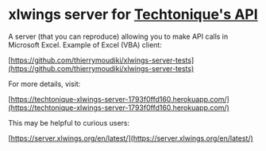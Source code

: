 
# xlwings server for [Techtonique's API](https:www.techtonique.net/about) 

A server (that you can reproduce) allowing you to make API calls in Microsoft Excel. 
Example of Excel (VBA) client: 

[https://github.com/thierrymoudiki/xlwings-server-tests](https://github.com/thierrymoudiki/xlwings-server-tests)

For more details, visit: 

[https://techtonique-xlwings-server-1793f0ffd160.herokuapp.com/](https://techtonique-xlwings-server-1793f0ffd160.herokuapp.com/)

This may be helpful to curious users:

[https://server.xlwings.org/en/latest/](https://server.xlwings.org/en/latest/)